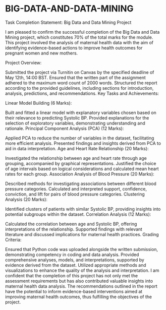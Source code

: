 # BIG-DATA-AND-DATA-MINING
Task Completion Statement: Big Data and Data Mining Project

I am pleased to confirm the successful completion of the Big Data and Data Mining project, which constitutes 70% of the total marks for the module. This project involved the analysis of maternal health data with the aim of identifying evidence-based actions to improve health outcomes for pregnant women and new mothers.

Project Overview:

Submitted the project via Turnitin on Canvas by the specified deadline of May 12th, 14:00 BST.
Ensured that the written part of the assignment adhered to the maximum word count of 2000 words.
Structured the report according to the provided guidelines, including sections for introduction, analysis, predictions, and recommendations.
Key Tasks and Achievements:

Linear Model Building (6 Marks):

Built and fitted a linear model with explanatory variables chosen based on their relevance to predicting Systolic BP.
Provided explanations for the selection of exploratory variables, demonstrating understanding and rationale.
Principal Component Analysis (PCA) (12 Marks):

Applied PCA to reduce the number of variables in the dataset, facilitating more efficient analysis.
Presented findings and insights derived from PCA to aid in data interpretation.
Age and Heart Rate Relationship (20 Marks):

Investigated the relationship between age and heart rate through age grouping, accompanied by graphical representations.
Justified the choice of age intervals based on logical considerations and calculated mean heart rates for each group.
Association Analysis of Blood Pressure (20 Marks):

Described methods for investigating associations between different blood pressure categories.
Calculated and interpreted support, confidence, conviction, and lift for pairs of blood pressure categories.
Clustering Analysis (20 Marks):

Identified clusters of patients with similar Systolic BP, providing insights into potential subgroups within the dataset.
Correlation Analysis (12 Marks):

Calculated the correlation between age and Systolic BP, offering interpretations of the relationship.
Supported findings with relevant literature and discussed implications for maternal health practices.
Grading Criteria:

Ensured that Python code was uploaded alongside the written submission, demonstrating competency in coding and data analysis.
Provided comprehensive analyses, models, and interpretations, supported by evidence derived from the dataset.
Utilized appropriate methods and visualizations to enhance the quality of the analysis and interpretation.
I am confident that the completion of this project has not only met the assessment requirements but has also contributed valuable insights into maternal health data analysis. The recommendations outlined in the report have the potential to inform evidence-based interventions aimed at improving maternal health outcomes, thus fulfilling the objectives of the project.

